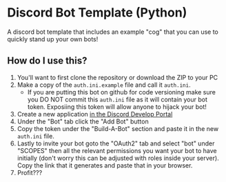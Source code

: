 # Discord Bot Template (Python)

A discord bot template that includes an example "cog" that you can use to quickly stand up your own bots!

## How do I use this?
1) You'll want to first clone the repository or download the ZIP to your PC
2) Make a copy of the `auth.ini.example` file and call it `auth.ini`.
    - If you are putting this bot on github for code versioning make sure you DO NOT commit this `auth.ini` file as it will contain your bot token. Exposiing this token will allow anyone to hijack your bot!
 3) Create a new application [in the Discord Develop Portal](https://discord.com/developers/applications)
 4) Under the "Bot" tab click the "Add Bot" button
5) Copy the token under the "Build-A-Bot" section and paste it in the new `auth.ini` file.
6) Lastly to invite your bot goto the "OAuth2" tab and select "bot" under "SCOPES" then all the relevant permissions you want your bot to have initially (don't worry this can be adjusted with roles inside your server). Copy the link that it generates and paste that in your browser.
7) Profit???

